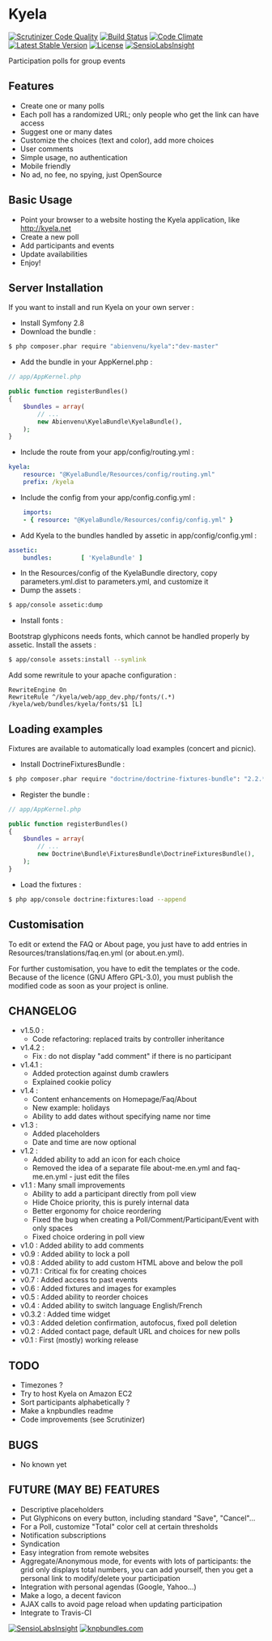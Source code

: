 Kyela
=====
[![Scrutinizer Code Quality](https://scrutinizer-ci.com/g/abienvenu/Kyela/badges/quality-score.png?b=master)](https://scrutinizer-ci.com/g/abienvenu/Kyela/?branch=master)
[![Build Status](https://scrutinizer-ci.com/g/abienvenu/Kyela/badges/build.png?b=master)](https://scrutinizer-ci.com/g/abienvenu/Kyela/build-status/master)
[![Code Climate](https://codeclimate.com/github/abienvenu/Kyela/badges/gpa.svg)](https://codeclimate.com/github/abienvenu/Kyela)
[![Latest Stable Version](https://img.shields.io/packagist/v/abienvenu/kyela.svg)](https://packagist.org/packages/abienvenu/kyela)
[![License](http://img.shields.io/badge/license-AGPL%203.0-red.svg)](https://packagist.org/packages/abienvenu/kyela)
[![SensioLabsInsight](https://insight.sensiolabs.com/projects/bca46a72-4438-47e7-b629-4b9926e802a6/mini.png)](https://insight.sensiolabs.com/projects/bca46a72-4438-47e7-b629-4b9926e802a6)

Participation polls for group events

Features
--------

* Create one or many polls
* Each poll has a randomized URL; only people who get the link can have access
* Suggest one or many dates
* Customize the choices (text and color), add more choices
* User comments
* Simple usage, no authentication
* Mobile friendly
* No ad, no fee, no spying, just OpenSource

Basic Usage
-----------

* Point your browser to a website hosting the Kyela application, like http://kyela.net
* Create a new poll
* Add participants and events
* Update availabilities
* Enjoy!

Server Installation
-------------------

If you want to install and run Kyela on your own server :

* Install Symfony 2.8
* Download the bundle :
```bash
$ php composer.phar require "abienvenu/kyela":"dev-master"
```
* Add the bundle in your AppKernel.php :
```php
// app/AppKernel.php

public function registerBundles()
{
    $bundles = array(
        // ...
        new Abienvenu\KyelaBundle\KyelaBundle(),
    );
}
```
* Include the route from your app/config/routing.yml :
```YAML
kyela:
    resource: "@KyelaBundle/Resources/config/routing.yml"
    prefix: /kyela
```
* Include the config from your app/config.config.yml :
```YAML
    imports:
	- { resource: "@KyelaBundle/Resources/config/config.yml" }
```
* Add Kyela to the bundles handled by assetic in app/config/config.yml :
```YAML
assetic:
    bundles:        [ 'KyelaBundle' ]
```
* In the Resources/config of the KyelaBundle directory, copy parameters.yml.dist to parameters.yml, and customize it
* Dump the assets :
```bash
$ app/console assetic:dump
```
* Install fonts :

Bootstrap glyphicons needs fonts, which cannot be handled properly by assetic.
Install the assets :
```bash
$ app/console assets:install --symlink
```
Add some rewritule to your apache configuration :

    RewriteEngine On
    RewriteRule ^/kyela/web/app_dev.php/fonts/(.*) /kyela/web/bundles/kyela/fonts/$1 [L]

Loading examples
----------------

Fixtures are available to automatically load examples (concert and picnic).

* Install DoctrineFixturesBundle :
```bash
$ php composer.phar require "doctrine/doctrine-fixtures-bundle": "2.2.*"
```
* Register the bundle :
```php
// app/AppKernel.php

public function registerBundles()
{
    $bundles = array(
        // ...
        new Doctrine\Bundle\FixturesBundle\DoctrineFixturesBundle(),
    );
}
```
* Load the fixtures :
```bash
$ php app/console doctrine:fixtures:load --append
```

Customisation
-------------

To edit or extend the FAQ or About page, you just have to add entries in Resources/translations/faq.en.yml (or about.en.yml).

For further customisation, you have to edit the templates or the code. Because of the licence (GNU Affero GPL-3.0), you must publish the modified code as soon as your project is online.

CHANGELOG
---------
* v1.5.0 :
  - Code refactoring: replaced traits by controller inheritance
* v1.4.2 :
  - Fix : do not display "add comment" if there is no participant
* v1.4.1 :
  - Added protection against dumb crawlers
  - Explained cookie policy
* v1.4 :
  - Content enhancements on Homepage/Faq/About
  - New example: holidays
  - Ability to add dates without specifying name nor time
* v1.3 :
  - Added placeholders
  - Date and time are now optional
* v1.2 :
  - Added ability to add an icon for each choice
  - Removed the idea of a separate file about-me.en.yml and faq-me.en.yml - just edit the files
* v1.1 : Many small improvements
  - Ability to add a participant directly from poll view
  - Hide Choice priority, this is purely internal data
  - Better ergonomy for choice reordering
  - Fixed the bug when creating a Poll/Comment/Participant/Event with only spaces
  - Fixed choice ordering in poll view
* v1.0 : Added ability to add comments
* v0.9 : Added ability to lock a poll
* v0.8 : Added ability to add custom HTML above and below the poll
* v0.7.1 : Critical fix for creating choices
* v0.7 : Added access to past events
* v0.6 : Added fixtures and images for examples
* v0.5 : Added ability to reorder choices
* v0.4 : Added ability to switch language English/French
* v0.3.2 : Added time widget
* v0.3 : Added deletion confirmation, autofocus, fixed poll deletion
* v0.2 : Added contact page, default URL and choices for new polls
* v0.1 : First (mostly) working release

TODO
----
* Timezones ?
* Try to host Kyela on Amazon EC2
* Sort participants alphabetically ?
* Make a knpbundles readme
* Code improvements (see Scrutinizer)

BUGS
----

* No known yet

FUTURE (MAY BE) FEATURES
------------------------

* Descriptive placeholders
* Put Glyphicons on every button, including standard "Save", "Cancel"...
* For a Poll, customize "Total" color cell at certain thresholds
* Notification subscriptions
* Syndication
* Easy integration from remote websites
* Aggregate/Anonymous mode, for events with lots of participants: the grid only displays total numbers, you can add yourself, then you get a personal link to modify/delete your participation
* Integration with personal agendas (Google, Yahoo...)
* Make a logo, a decent favicon
* AJAX calls to avoid page reload when updating participation
* Integrate to Travis-CI

[![SensioLabsInsight](https://insight.sensiolabs.com/projects/bca46a72-4438-47e7-b629-4b9926e802a6/big.png)](https://insight.sensiolabs.com/projects/bca46a72-4438-47e7-b629-4b9926e802a6)
[![knpbundles.com](http://knpbundles.com/abienvenu/Kyela/badge)](http://knpbundles.com/abienvenu/Kyela)

